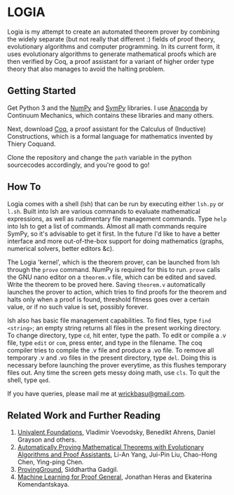# LOGIA

Logia is my attempt to create an automated theorem prover by combining the widely separate (but not really that different :) fields of proof theory, evolutionary algorithms and computer programming. In its current form, it uses evolutionary algorithms to generate mathematical proofs which are then verified by Coq, a proof assistant for a variant of higher order type theory that also manages to avoid the halting problem.


## Getting Started

Get Python 3 and the [NumPy](https://en.wikipedia.org/wiki/NumPy) and [SymPy](https://en.wikipedia.org/wiki/SymPy) libraries. I use [Anaconda](https://www.continuum.io/downloads) by Continuum Mechanics, which contains these libraries and many others.

Next, download [Coq](https://coq.inria.fr/download), a proof assistant for the Calculus of (Inductive) Constructions, which is a formal language for mathematics invented by Thiery Coquand.

Clone the repository and change the `path` variable in the python sourcecodes accordingly, and you're good to go!


## How To

Logia comes with a shell (lsh) that can be run by executing either `lsh.py` or `l.sh`. Built into lsh are various commands to evaluate mathematical expressions, as well as rudimentary file management commands. Type `help` into lsh to get a list of commands. Almost all math commands require SymPy, so it's advisable to get it first. In the future I'd like to have a better interface and more out-of-the-box support for doing mathematics (graphs, numerical solvers, better editors &c).

The Logia 'kernel', which is the theorem prover, can be launched from lsh through the `prove` command. NumPy is required for this to run. `prove` calls the GNU nano editor on a `theorem.v` file, which can be edited and saved. Write the theorem to be proved here. Saving `theorem.v` automatically launches the prover to action, which tries to find proofs for the theorem and halts only when a proof is found, threshold fitness goes over a certain value, or if no such value is set, possibly forever.

lsh also has basic file management capabilities. To find files, type `find <string>`; an empty string returns all files in the present working directory. To change directory, type `cd`, hit enter, type the path. To edit or compile a .v file, type `edit` or `com`, press enter, and type in the filename. The coq compiler tries to compile the .v file and produce a .vo file. To remove all temporary .v and .vo files in the present directory, type `del`. Doing this is necessary before launching the prover everytime, as this flushes temporary files out. Any time the screen gets messy doing math, use `cls`. To quit the shell, type `qed`.

If you have queries, please mail me at wrickbasu@gmail.com.


## Related Work and Further Reading

1. [Univalent Foundations](https://github.com/UniMath/UniMath), Vladimir Voevodsky, Benedikt Ahrens, Daniel Grayson and others.
2. [Automatically Proving Mathematical Theorems with Evolutionary Algorithms and Proof Assistants](http://www.arxiv-sanity.com/1602.07455), Li-An Yang, Jui-Pin Liu, Chao-Hong Chen, Ying-ping Chen.
3. [ProvingGround](https://github.com/siddhartha-gadgil/ProvingGround), Siddhartha Gadgil.
4. [Machine Learning for Proof General](http://staff.computing.dundee.ac.uk/katya/ML4PG/), Jonathan Heras and Ekaterina Komendantskaya.
